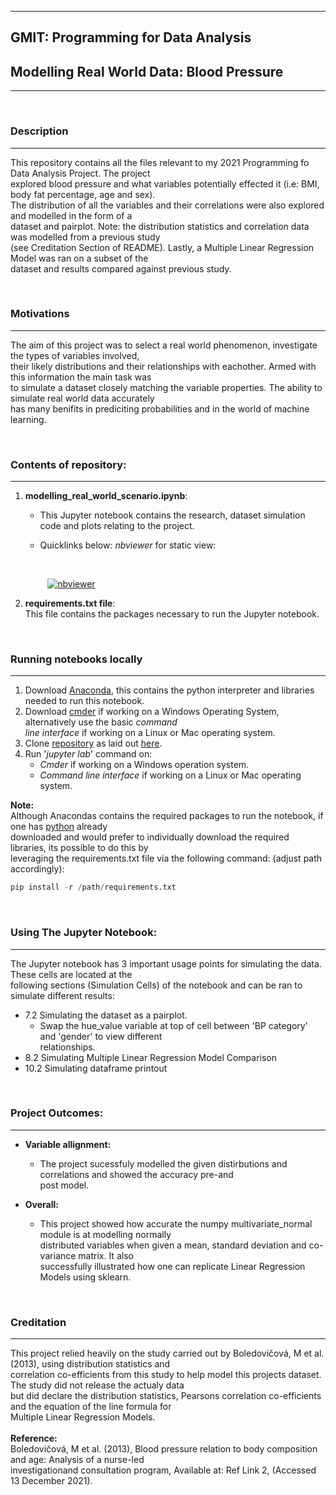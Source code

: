 
***
<h2>GMIT: Programming for Data Analysis</h2>
<h2>Modelling Real World Data: Blood Pressure</h2>

***

<br>

### Description
***
This repository contains all the files relevant to my 2021 Programming fo Data Analysis Project. The project<br>
explored blood pressure and what variables potentially effected it (i.e: BMI, body fat percentage, age and sex).<br>
The distribution of all the variables and their correlations were also explored and modelled in the form of a<br>
dataset and pairplot. Note: the distribution statistics and correlation data was modelled from a previous study<br>
(see Creditation Section of README). Lastly, a Multiple Linear Regression Model was ran on a subset of the<br>
dataset and results compared against previous study.

<br>

### Motivations
***
The aim of this project was to select a real world phenomenon, investigate the types of variables involved,<br>
their likely distributions and their relationships with eachother. Armed with this information the main task was<br>
to simulate a dataset closely matching the variable properties. The ability to simulate real world data accurately<br>
has many benifits in prediciting probabilities and in the world of machine learning.

<br>


### Contents of repository:<br />
***
1. **modelling_real_world_scenario.ipynb**: <br />  
    - This Jupyter notebook contains the research, dataset simulation code and plots relating to the project. <br>
    - Quicklinks below: *nbviewer* for static view:<br />
        
        <br />
        
   &nbsp;&nbsp;&nbsp;&nbsp;&nbsp;&nbsp;&nbsp;&nbsp;
[![nbviewer](https://raw.githubusercontent.com/jupyter/design/master/logos/Badges/nbviewer_badge.svg)](https://nbviewer.org/github/CiaranMoran27/Programming_For_Data_Analysis_Project/blob/1a6ac3ab27e320e0c93c31a0da7115876b1f5b1d/modelling_real_world_scenario.ipynb) 
   <br />
     

2. **requirements.txt file**:   
This file contains the packages necessary to run the Jupyter notebook.
<br /> 



### Running notebooks locally
***
1. Download [Anaconda](https://docs.anaconda.com/anaconda/install/index.html), this contains the python 
interpreter and libraries needed to run this notebook.
2. Download [cmder](https://cmder.net/) if working on a Windows Operating System, alternatively use the basic *command <br>line interface*
if working on a Linux or Mac operating system.
3. Clone [repository](https://github.com/CiaranMoran27/Programming_For_Data_Analysis_Project) as laid out [here](https://docs.github.com/en/github/creating-cloning-and-archiving-repositories/cloning-a-repository).
4. Run '*jupyter lab*' command on:
    - *Cmder* if working on a Windows operation system.
    - *Command line interface* if working on a Linux or Mac operating system.
    
**Note:**<br>
Although Anacondas contains the required packages to run the notebook, if one has [python](https://www.python.org/downloads/) already<br>
downloaded and would prefer to individually download the required libraries, its possible to do this by<br>
leveraging the requirements.txt file via the following command: (adjust path accordingly): <br />

``` Python
pip install -r /path/requirements.txt
```

<br>


### Using The Jupyter Notebook:
***
The Jupyter notebook has 3 important usage points for simulating the data. These cells are located at the<br>
following sections (Simulation Cells) of the notebook and can be ran to simulate different results:<br>
- 7.2 Simulating the dataset as a pairplot.
    - Swap the hue_value variable at top of cell between 'BP category' and 'gender' to view different<br>
    relationships.
- 8.2 Simulating Multiple Linear Regression Model Comparison
- 10.2 Simulating dataframe printout

<br>

### Project Outcomes:
***
- **Variable allignment:**
    - The project sucessfuly modelled the given distirbutions and correlations and showed the accuracy pre-and<br>
    post model.<br>

- **Overall:**
    - This project showed how accurate the numpy multivariate_normal module is at modelling normally<br>
    distributed variables when given a mean, standard deviation and co-variance matrix. It also<br>
    successfully illustrated how one can replicate Linear Regression Models using sklearn. 


<br>

### Creditation
***
This project relied heavily on the study carried out by Boledovičová, M et al. (2013), using distribution statistics and<br>
correlation co-efficients from this study to help model this projects dataset. The study did not release the actualy data<br>
but did declare the distribution statistics, Pearsons correlation co-efficients and the equation of the line formula for<br> 
Multiple Linear Regression Models.<br><br>
**Reference:**<br>
Boledovičová, M et al. (2013), Blood pressure relation to body composition and age: Analysis of a nurse-led<br>
investigationand consultation program, Available at: Ref Link 2, (Accessed 13 December 2021).

